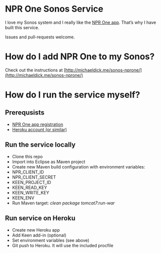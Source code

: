 # NPR One Sonos Service
I love my Sonos system and I really like the [NPR One app](http://www.npr.org/about/products/npr-one/). That’s why I have built this service.

Issues and pull-requests welcome.

# How do I add NPR One to my Sonos?
Check out the instructions at [http://michaeldick.me/sonos-nprone/](http://michaeldick.me/sonos-nprone/)

# How do I run the service myself?

## Prerequsists
* [NPR One app registration](dev.npr.org)
* [Heroku account (or similar)](heroku.com)

## Run the service locally
* Clone this repo
* Import into Eclipse as Maven project
* Create new Maven build configuration with environment variables:
 * NPR_CLIENT_ID
 * NPR_CLIENT_SECRET
 * KEEN_PROJECT_ID
 * KEEN_READ_KEY
 * KEEN_WRITE_KEY
 * KEEN_ENV
* Run Maven target: *clean package tomcat7:run-war*

## Run service on Heroku
* Create new Heroku app
* Add Keen add-in (optional)
* Set environment variables (see above)
* Git push to Heroku. It will use the included procfile